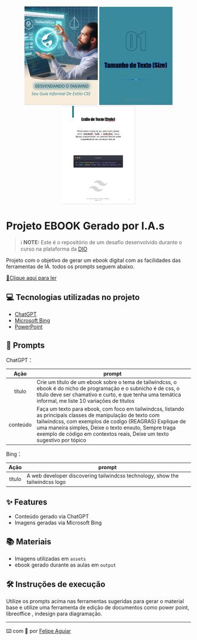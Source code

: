 <p align="center">
<img 
    src="./assets/capa-ebook.png"
    width="200"  
/>
<img 
    src="./assets/pagina-capitulo.png"
    width="200"  
/>
<img 
    src="./assets/logo-pagina.png"
    width="200"  
/>
</p>

# Projeto EBOOK Gerado por I.A.s


 > ℹ️ **NOTE:** Este é o repositório de um desafio desenvolvido durante o curso na plataforma da [DIO](https://dio.me)

Projeto com o objetivo de gerar um ebook digital com as facilidades das ferramentas de IA. todos os prompts
seguem abaixo.

<a href="https://github.com/danielfelix45/prompts-for-creating-an-ebook/blob/master/output/ebook%20-%20tailwindcss(manipula%C3%A7%C3%A3o%20de%20texto).pdf" title="View PDF now"> 📕Clique aqui para ler</a>

## 💻 Tecnologias utilizadas no projeto

- [ChatGPT](https://chat.openai.com/) 
- [Microsoft Bing](https://www.bing.com/images/create)
- [PowerPoint](https://www.microsoft.com/en/microsoft-365/powerpoint)

## 🧠 Prompts


ChatGPT：

|   Ação   | prompt                                                                                                                                                                                                                                                                         |
| :------: | ------------------------------------------------------------------------------------------------------------------------------------------------------------------------------------------------------------------------------------------------------------------------------ |
|  título  | Crie um título de um ebook sobre o tema de tailwindcss, o ebook é do nicho de programação e o subnicho é de css, o título deve ser chamativo e curto, e que tenha uma temática informal, me liste 10 variações de titulos                                                        |
| conteúdo | Faça um texto para ebook, com foco em tailwindcss, listando as principais classes de  manipulação de texto com tailwindcss, com exemplos de codigo {REAGRAS} Explique de uma maneira simples, Deixe o texto enxuto, Sempre traga exemplo de código em contextos reais, Deixe um texto sugestivo por tópico |


Bing：

|  Ação  | prompt                                                                                 |
| :----: | -------------------------------------------------------------------------------------- |
| título | A web developer discovering tailwindcss technology, show the tailwindcss logo |

## ✨ Features

- Conteúdo gerado via ChatGPT
- Imagens geradas via Microsoft Bing

## 📚 Materiais

- Imagens utilizadas em `assets`
- ebook gerado durante as aulas em `output`

## 🛠️ Instruções de execução

Utilize os prompts acima nas ferramentas sugeridas para gerar o material base e utilize uma ferramenta de edição de documentos como power point, libreoffice , indesign para diagramação.

---

⌨️ com 💜 por [Felipe Aguiar](https://github.com/felipeAguiarCode)
